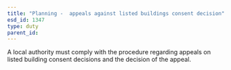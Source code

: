 ```yaml
---
title: "Planning -  appeals against listed buildings consent decision"
esd_id: 1347
type: duty
parent_id:  
---
```


A local authority must comply with the procedure regarding appeals on listed building consent decisions and the decision of the appeal.

